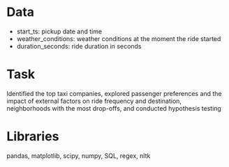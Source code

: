 # Data
- start_ts: pickup date and time
- weather_conditions: weather conditions at the moment the ride started
- duration_seconds: ride duration in seconds

# Task
Identified the top taxi companies, explored passenger preferences and the impact of external factors on ride frequency and destination,  neighborhoods with the most drop-offs, and conducted hypothesis testing

# Libraries
pandas, matplotlib, scipy, numpy, SQL, regex, nltk
